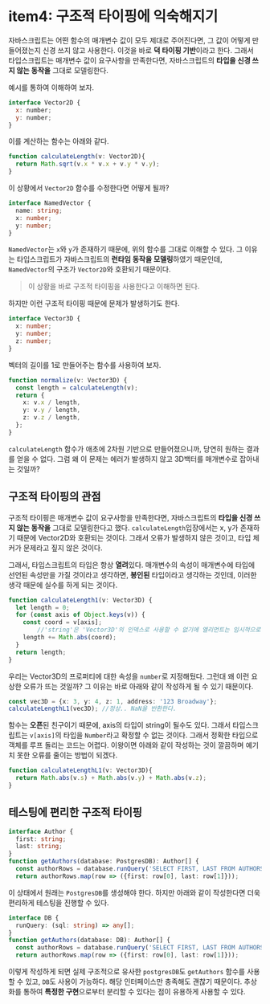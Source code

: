 # item4: 구조적 타이핑에 익숙해지기
자바스크립트는 어떤 함수의 매개변수 값이 모두 제대로 주어진다면, 그 값이 어떻게 만들어졌는지 신경 쓰지 않고 사용한다. 이것을 바로 **덕 타이핑 기반**이라고 한다.
그래서 타입스크립트는 매개변수 값이 요구사항을 만족한다면, 자바스크립트의 **타입을 신경 쓰지 않는 동작을** 그대로 모델링한다. 

예시를 통하여 이해하여 보자.
```js
interface Vector2D {
  x: number;
  y: number;
}
```
이를 계산하는 함수는 아래와 같다.
```js
function calculateLength(v: Vector2D){
  return Math.sqrt(v.x * v.x + v.y * v.y);
}
```
이 상황에서 `Vector2D` 함수를 수정한다면 어떻게 될까?
```ts
interface NamedVector {
  name: string;
  x: number;
  y: number;
}
```
`NamedVector`는 `x`와 `y`가 존재하기 때문에, 위의 함수를 그대로 이해할 수 있다.
그 이유는 타입스크립트가 자바스크립트의 **런타임 동작을 모델링**하였기 때문인데, `NamedVector`의 구조가 `Vector2D`와 호환되기 때문이다. 
> 이 상황을 바로 구조적 타이핑을 사용한다고 이해하면 된다.

하지만 이런 구조적 타이핑 때문에 문제가 발생하기도 한다.
```ts
interface Vector3D {
  x: number;
  y: number;
  z: number;
}
```
벡터의 길이를 1로 만들어주는 함수를 사용하여 보자.
```ts
function normalize(v: Vector3D) {
  const length = calculateLength(v);
  return {
    x: v.x / length,
    y: v.y / length,
    z: v.z / length,
  };
}
```
`calculateLength` 함수가 애초에 2차원 기반으로 만들어졌으니까, 당연히 원하는 결과를 얻을 수 없다. 그럼 왜 이 문제는 에러가 발생하지 않고 3D백터를 매개변수로 잡아내는 것일까?

## 구조적 타이핑의 관점
구조적 타이핑은 매개변수 값이 요구사항을 만족한다면, 자바스크립트의 **타입을 신경 쓰지 않는 동작을** 그대로 모델링한다고 했다. `calculateLength`입장에서는 x, y가 존재하기 때문에 Vector2D와 호환되는 것이다. 그래서 오류가 발생하지 않은 것이고, 타입 체커가 문제라고 짚지 않은 것이다.

그래서, 타입스크립트의 타입은 항상 **열려**있다. 매개변수의 속성이 매개변수에 타입에 선언된 속성만을 가질 것이라고 생각하면, **봉인된** 타입이라고 생각하는 것인데, 이러한 생각 때문에 실수를 하게 되는 것이다.

```ts
function calculateLength1(v: Vector3D) {
  let length = 0;
  for (const axis of Object.keys(v)) {
    const coord = v[axis];
    	//'string'은 'Vector3D'의 인덱스로 사용할 수 없기에 엘리먼트는 임시적으로 '`any'타입입니다.
    length += Math.abs(coord);
  }
  return length;
}
```
우리는 Vector3D의 프로퍼티에 대한 속성을 `number`로 지정해뒀다. 그런대 왜 이런 요상한 오류가 뜨는 것일까?
그 이유는 바로 아래와 같이 작성하게 될 수 있기 때문이다.
```ts
const vec3D = {x: 3, y: 4, z: 1, address: '123 Broadway'};
calculateLengthL1(vec3D); //정상.. NaN을 반환한다.
```
함수는 **오픈**된 친구이기 때문에, axis의 타입이 string이 될수도 있다. 그래서 타입스크립트는 `v[axis]`의 타입을 `Number`라고 확정할 수 없는 것이다. 그래서 정확한 타입으로 객체를 루프 돌리는 코드는 어렵다.
이왕이면 아래와 같이 작성하는 것이 깔끔하며 예기치 못한 오류를 줄이는 방법이 되겠다.
```ts
function calculateLengthL1(v: Vector3D){
  return Math.abs(v.s) + Math.abs(v.y) + Math.abs(v.z);
}
```
## 테스팅에 편리한 구조적 타이핑
```ts
interface Author {
  first: string;
  last: string;
}
function getAuthors(database: PostgresDB): Author[] {
  const authorRows = database.runQuery('SELECT FIRST, LAST FROM AUTHORS');
  return authorRows.map(row => ({first: row[0], last: row[1]}));
```
이 상태에서 원래는 `PostgresDB`를 생성해야 한다. 하지만 아래와 같이 작성한다면 더욱 편리하게 테스팅을 진행할 수 있다.
```ts
interface DB {
  runQuery: (sql: string) => any[];
}
function getAuthors(database: DB): Author[] {
  const authorRows = database.runQuery('SELECT FIRST, LAST FROM AUTHORS');
  return authorRows.map(row => ({first: row[0], last: row[1]}));
```
이렇게 작성하게 되면 실제 구조적으로 유사한 `postgresDB`도 `getAuthors` 함수를 사용할 수 있고, `DB`도 사용이 가능하다. 해당 인터페이스만 충족해도 괜찮기 때문이다. 
추상화를 통하여 **특정한 구현**으로부터 분리할 수 있다는 점이 유용하게 사용할 수 있다.